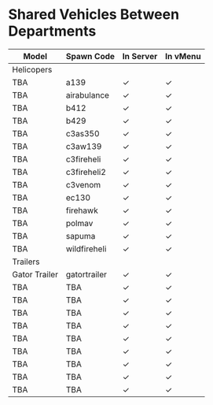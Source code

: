 # Shared Vehicles Between Departments

| Model | Spawn Code | In Server | In vMenu |
| ----- | ---------- | --------- | -------- |
| Helicopers |
| TBA | a139 | ✓ | ✓ |
| TBA | airabulance | ✓ | ✓ |
| TBA | b412 | ✓ | ✓ |
| TBA | b429 | ✓ | ✓ |
| TBA | c3as350 | ✓ | ✓ |
| TBA | c3aw139 | ✓ | ✓ |
| TBA | c3fireheli | ✓ | ✓ |
| TBA | c3fireheli2 | ✓ | ✓ |
| TBA | c3venom | ✓ | ✓ |
| TBA | ec130 | ✓ | ✓ |
| TBA | firehawk | ✓ | ✓ |
| TBA | polmav | ✓ | ✓ |
| TBA | sapuma | ✓ | ✓ |
| TBA | wildfireheli | ✓ | ✓ |
| Trailers |
| Gator Trailer | gatortrailer | ✓ | ✓ |
| TBA | TBA | ✓ | ✓ |
| TBA | TBA | ✓ | ✓ |
| TBA | TBA | ✓ | ✓ |
| TBA | TBA | ✓ | ✓ |
| TBA | TBA | ✓ | ✓ |
| TBA | TBA | ✓ | ✓ |
| TBA | TBA | ✓ | ✓ |
| TBA | TBA | ✓ | ✓ |
| TBA | TBA | ✓ | ✓ |
